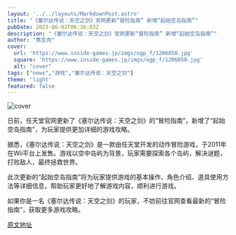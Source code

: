 ```yaml
---
layout: '../../layouts/MarkdownPost.astro'
title: "《塞尔达传说：天空之剑》官网更新“冒险指南” 新增“起始空岛指南”"
pubDate: 2023-06-02T06:30:03Z
description: "《塞尔达传说：天空之剑》官网更新“冒险指南” 新增“起始空岛指南”"
author: "焦生肉"
cover:
  url: 'https://www.inside-games.jp/imgs/ogp_f/1206850.jpg'
  square: 'https://www.inside-games.jp/imgs/ogp_f/1206850.jpg'
  alt: "cover"
tags: ["news","游戏","塞尔达传说：天空之剑"]
theme: 'light'
featured: false
---
```


![cover](https://www.inside-games.jp/imgs/ogp_f/1206850.jpg)

日前，任天堂官网更新了《塞尔达传说：天空之剑》的“冒险指南”，新增了“起始空岛指南”，为玩家提供更加详细的游戏攻略。

据悉，《塞尔达传说：天空之剑》是一款由任天堂开发的动作冒险游戏，于2011年在Wii平台上发售。游戏以空中岛屿为背景，玩家需要探索各个岛屿，解决谜题，打败敌人，最终拯救世界。

此次更新的“起始空岛指南”将为玩家提供游戏的基本操作、角色介绍、道具使用方法等详细信息，帮助玩家更好地了解游戏内容，顺利进行游戏。

如果你是一名《塞尔达传说：天空之剑》的玩家，不妨前往官网查看最新的“冒险指南”，获取更多游戏攻略。


  [原文地址](https://www.inside-games.jp/article/2023/06/02/146338.html)